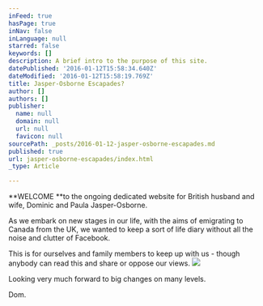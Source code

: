 ```yaml
---
inFeed: true
hasPage: true
inNav: false
inLanguage: null
starred: false
keywords: []
description: A brief intro to the purpose of this site.
datePublished: '2016-01-12T15:58:34.640Z'
dateModified: '2016-01-12T15:58:19.769Z'
title: Jasper-Osborne Escapades?
author: []
authors: []
publisher:
  name: null
  domain: null
  url: null
  favicon: null
sourcePath: _posts/2016-01-12-jasper-osborne-escapades.md
published: true
url: jasper-osborne-escapades/index.html
_type: Article

---
```

**WELCOME **to the ongoing dedicated website for British husband and wife, Dominic and Paula Jasper-Osborne.

As
we embark on new stages in our life, with the aims of emigrating to 
Canada from the UK, we wanted to keep a sort of life diary without all 
the noise and clutter of Facebook.

This is for ourselves and family members to keep up with us - though anybody can read this and share or oppose our views.
![](https://the-grid-user-content.s3-us-west-2.amazonaws.com/c2912981-a5a9-4cbb-8bac-eee78747fd62.jpg)

Looking very much forward to big changes on many levels.

Dom.